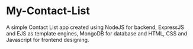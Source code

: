 # My-Contact-List
A simple Contact List app created using NodeJS for backend, ExpressJS and EJS as template engines, MongoDB for database and HTML, CSS and Javascript for frontend designing.
